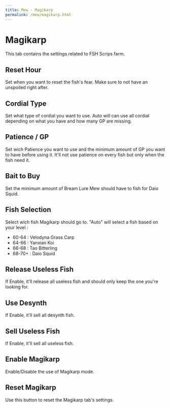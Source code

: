 ```yaml
---
title: Mew - Magikarp
permalink: /mew/magikarp.html
---
```


# Magikarp
This tab contains the settings related to FSH Scrips farm.

## Reset Hour
Set when you want to reset the fish's fear. Make sure to not have an unspoiled right after.

## Cordial Type
Set what type of cordial you want to use. Auto will can use all cordial depending on what you have and how many GP are missing.

## Patience / GP
Set wich Patience you want to use and the minimum amount of GP you want to have before using it. It'll not use patience on every fish but only when the fish need it.

## Bait to Buy
Set the minimum amount of Bream Lure Mew should have to fish for Daio Squid.

## Fish Selection
Select wich fish Magikarp should go to. 
"Auto" will select a fish based on your level :
 * 60-64 : Velodyna Grass Carp
 * 64-66 : Yanxian Koi
 * 66-68 : Tao Bitterling
 * 68-70+ : Daio Squid

## Release Useless Fish
If Enable, it'll release all useless fish and should only keep the one you're looking for.

## Use Desynth
If Enable, it'll sell all desynth fish.

## Sell Useless Fish
If Enable, it'll sell all useless fish.

## Enable Magikarp
Enable/Disable the use of Magikarp mode.

## Reset Magikarp
Use this button to reset the Magikarp tab's settings.
